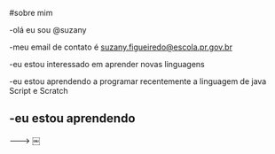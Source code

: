 #sobre mim

-olá eu sou @suzany

-meu email de contato é suzany.figueiredo@escola.pr.gov.br

-eu estou interessado em aprender novas linguagens

-eu estou aprendendo a programar recentemente a linguagem de java Script e Scratch

-eu estou aprendendo
-

--->
￼
